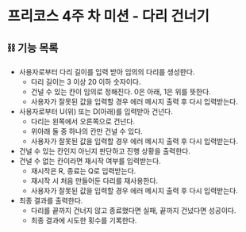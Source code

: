 # 프리코스 4주 차 미션 - 다리 건너기

## ⛓ 기능 목록

- 사용자로부터 다리 길이를 입력 받아 임의의 다리를 생성한다.
  - 다리 길이는 3 이상 20 이하 숫자이다.
  - 건널 수 있는 칸이 임의로 정해진다. 0은 아래, 1은 위를 뜻한다.
  - 사용자가 잘못된 값을 입력할 경우 에러 메시지 출력 후 다시 입력받는다.
- 사용자로부터 U(위) 또는 D(아래)를 입력받아 건넌다.
  - 다리는 왼쪽에서 오른쪽으로 건넌다.
  - 위아래 둘 중 하나의 칸만 건널 수 있다.
  - 사용자가 잘못된 값을 입력할 경우 에러 메시지 출력 후 다시 입력받는다.
- 건널 수 있는 칸인지 아닌지 판단하고 진행 상황을 출력한다.
- 건널 수 없는 칸이라면 재시작 여부를 입력받는다.
  - 재시작은 R, 종료는 Q로 입력받는다.
  - 재시작 시 처음 만들어둔 다리를 재사용한다.
  - 사용자가 잘못된 값을 입력할 경우 에러 메시지 출력 후 다시 입력받는다.
- 최종 결과를 출력한다.
  - 다리를 끝까지 건너지 않고 종료했다면 실패, 끝까지 건넜다면 성공이다.
  - 최종 결과에 시도한 횟수를 기록한다.
